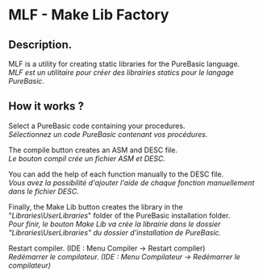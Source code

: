 # MLF - Make Lib Factory

## Description.
MLF is a utility for creating static libraries for the PureBasic language.  
_MLF est un utilitaire pour créer des librairies statics pour le langage PureBasic_. 

## How it works ?

Select a PureBasic code containing your procedures.  
_Sélectionnez un code PureBasic contenant vos procédures._

The compile button creates an ASM and DESC file.  
_Le bouton compil  crée un fichier ASM et DESC._

You can add the help of each function manually to the DESC file.  
_Vous avez la possibilité d'ajouter l'aide de chaque fonction manuellement dans le fichier DESC._

Finally, the Make Lib button creates the library in the "_Libraries\UserLibraries_" folder of the PureBasic installation folder.  
_Pour finir, le bouton Make Lib va crée la librairie dans le dossier "Libraries\UserLibraries" du dossier d'installation de PureBasic._

Restart compiler. (IDE : Menu Compiler -> Restart compiler)  
_Redémarrer le compilateur. (IDE : Menu Compilateur -> Redémarrer le compilateur)_

